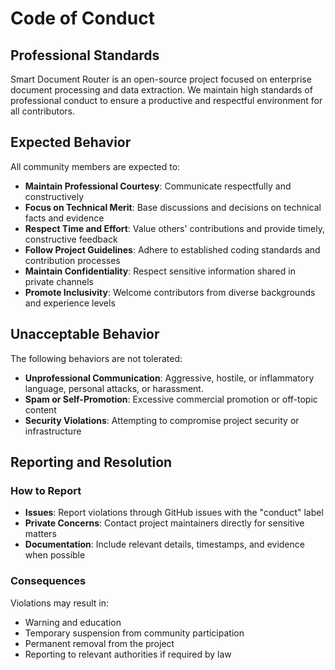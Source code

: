# Code of Conduct

## Professional Standards

Smart Document Router is an open-source project focused on enterprise document processing and data extraction. We maintain high standards of professional conduct to ensure a productive and respectful environment for all contributors.

## Expected Behavior

All community members are expected to:

- **Maintain Professional Courtesy**: Communicate respectfully and constructively
- **Focus on Technical Merit**: Base discussions and decisions on technical facts and evidence
- **Respect Time and Effort**: Value others' contributions and provide timely, constructive feedback
- **Follow Project Guidelines**: Adhere to established coding standards and contribution processes
- **Maintain Confidentiality**: Respect sensitive information shared in private channels
- **Promote Inclusivity**: Welcome contributors from diverse backgrounds and experience levels

## Unacceptable Behavior

The following behaviors are not tolerated:

- **Unprofessional Communication**: Aggressive, hostile, or inflammatory language, personal attacks, or harassment.
- **Spam or Self-Promotion**: Excessive commercial promotion or off-topic content
- **Security Violations**: Attempting to compromise project security or infrastructure

## Reporting and Resolution

### How to Report
- **Issues**: Report violations through GitHub issues with the "conduct" label
- **Private Concerns**: Contact project maintainers directly for sensitive matters
- **Documentation**: Include relevant details, timestamps, and evidence when possible

### Consequences
Violations may result in:
- Warning and education
- Temporary suspension from community participation
- Permanent removal from the project
- Reporting to relevant authorities if required by law
